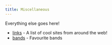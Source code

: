 ```yaml
---
title: Miscellaneous
---
```


<p>Everything else goes here!</p>

<ul>
  <li>
    <a href="/miscellaneous/links/">links</a> - A list of cool sites from around the web!
  </li>
  <li>
    <a href="/miscellaneous/bands/">bands</a> - Favourite bands
  </li>
</ul>

